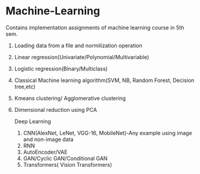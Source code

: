 # Machine-Learning
Contains implementation assignments of machine learning course in 5th sem.

1. Loading data from a file and normilization operation
2. Linear regression(Univariate/Polynomial/Multivariable)
3. Logistic regression(Binary/Multiclass)
4. Classical Machine learning algorithm(SVM, NB, Random Forest, Decision tree,etc)
5. Kmeans clustering/ Agglomerative clustering
6. Dimensional reduction using PCA

     Deep Learning
   1. CNN(AlexNet, LeNet, VGG-16, MobileNet)-Any example using image and non-image data
   2. RNN
   3. AutoEncoder/VAE
   4. GAN/Cyclic GAN/Conditional GAN
   5. Transformers( Vision Transformers)
